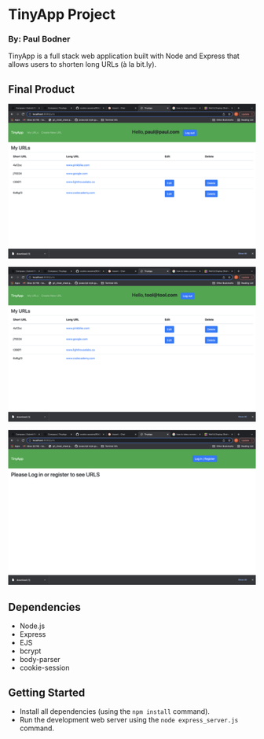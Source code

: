 # TinyApp Project
### By: Paul Bodner
TinyApp is a full stack web application built with Node and Express that allows users to shorten long URLs (à la bit.ly).

## Final Product

!["User #1 login"](https://raw.githubusercontent.com/mrman511/tiny-app/main/docs/logIn1.png)

!["User #2 login"](https://raw.githubusercontent.com/mrman511/tiny-app/main/docs/logIn2.png)

!["No users logged in"](https://raw.githubusercontent.com/mrman511/tiny-app/main/docs/notLoggedIn.png)

## Dependencies

- Node.js
- Express
- EJS
- bcrypt
- body-parser
- cookie-session

## Getting Started

- Install all dependencies (using the `npm install` command).
- Run the development web server using the `node express_server.js` command.